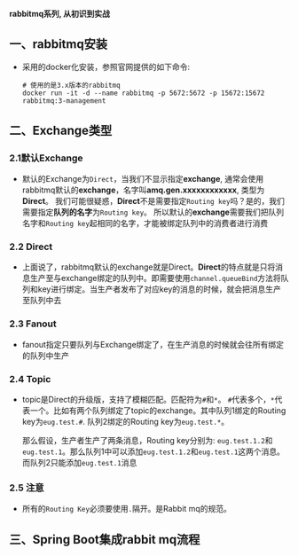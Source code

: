 #### rabbitmq系列, 从初识到实战

## 一、rabbitmq安装
* 采用的docker化安装，参照官网提供的如下命令:

  ```shell
  # 使用的是3.x版本的rabbitmq
  docker run -it -d --name rabbitmq -p 5672:5672 -p 15672:15672 rabbitmq:3-management
  ```

## 二、Exchange类型

### 2.1默认Exchange

* 默认的Exchange为`Direct`，当我们不显示指定**exchange**, 通常会使用rabbitmq默认的**exchange**，名字叫**amq.gen.xxxxxxxxxxxx**, 类型为**Direct**。 我们可能很疑惑，**Direct**不是需要指定`Routing key`吗？是的，我们需要指定**队列的名字**为`Routing key`。 所以默认的**exchange**需要我们把队列名字和`Routing key`起相同的名字，才能被绑定队列中的消费者进行消费

### 2.2 Direct

* 上面说了，rabbitmq默认的exchange就是Direct。**Direct**的特点就是只将消息生产至与exchange绑定的队列中。即需要使用`channel.queueBind`方法将队列和key进行绑定。当生产者发布了对应key的消息的时候，就会把消息生产至队列中去

### 2.3 Fanout

* fanout指定只要队列与Exchange绑定了，在生产消息的时候就会往所有绑定的队列中生产

### 2.4 Topic

* topic是Direct的升级版，支持了模糊匹配。匹配符为`#`和`*`。 `#`代表多个，`*`代表一个。比如有两个队列绑定了topic的exchange。其中队列1绑定的Routing key为`eug.test.#`. 队列2绑定的Routing key为`eug.test.*`。

  那么假设，生产者生产了两条消息，Routing key分别为: `eug.test.1.2`和`eug.test.1`。那么队列1中可以添加`eug.test.1.2`和`eug.test.1`这两个消息。而队列2只能添加`eug.test.1`消息

### 2.5 注意

* 所有的`Routing Key`必须要使用`.`隔开。是Rabbit mq的规范。

## 三、Spring Boot集成rabbit mq流程